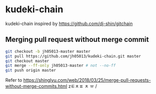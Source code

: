 # kudeki-chain
kudeki-chain inspired by https://github.com/dj-shin/gitchain

## Merging pull request without merge commit
```bash
git checkout -b jh05013-master master
git pull https://github.com/jh05013/kudeki-chain.git master
git checkout master
git merge --ff-only jh05013-master # not --no-ff
git push origin master
```
Refer to https://shinglyu.com/web/2018/03/25/merge-pull-requests-without-merge-commits.html
zㅌㅊㅍ
ㅊ
ㅠ
/

